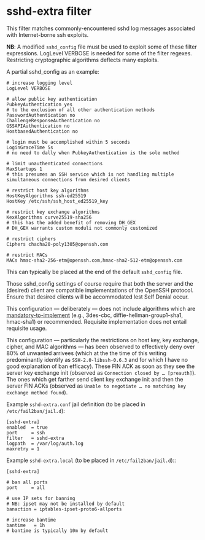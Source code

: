 # sshd-extra filter
This filter matches commonly-encountered sshd log messages
associated with Internet-borne ssh exploits.

**NB**: A modified `sshd_config` file must be used to exploit some of these
filter expressions.
LogLevel VERBOSE is needed for some of the filter regexes.
Restricting cryptographic algorithms deflects many exploits.

A partial sshd_config as an example:
```
# increase logging level
LogLevel VERBOSE

# allow public key authentication
PubkeyAuthentication yes
# to the exclusion of all other authentication methods
PasswordAuthentication no
ChallengeResponseAuthentication no
GSSAPIAuthentication no
HostbasedAuthentication no

# login must be accomplished within 5 seconds
LoginGraceTime 5s
# no need to dally when PubkeyAuthentication is the sole method

# limit unauthenticated connections
MaxStartups 1
# this presumes an SSH service which is not handling multiple simultaneous connections from desired clients

# restrict host key algorithms
HostKeyAlgorithms ssh-ed25519
HostKey /etc/ssh/ssh_host_ed25519_key

# restrict key exchange algorithms
KexAlgorithms curve25519-sha256
# this has the added benefit of removing DH_GEX
# DH_GEX warrants custom moduli not commonly customized

# restrict ciphers
Ciphers chacha20-poly1305@openssh.com

# restrict MACs
MACs hmac-sha2-256-etm@openssh.com,hmac-sha2-512-etm@openssh.com
```
This can typically be placed at the end of the default `sshd_config` file.

Those sshd_config settings of course require that both the server and the (desired) client are compatible
implementations of the OpenSSH protocol.
Ensure that desired clients will be accommodated lest Self Denial occur.

This configuration — deliberately — does not include algorithms which are
[mandatory-to-implement](https://tools.ietf.org/html/rfc4253)
(e.g., 3des-cbc, diffie-hellman-group1-sha1, hmac-sha1) or recommended.
Requisite implementation does not entail requisite usage.

This configuration
— particularly the restrictions on host key, key exchange, cipher, and MAC algorithms —
has been observed to effectively deny over 80% of unwanted arrivees
(which at the the time of this writing predominantly identify as `SSH-2.0-libssh-0.6.3`
and for which I have no good explanation of ban efficacy).
These FIN ACK as soon as they see the server key exchange init
(observed as `Connection closed by … [preauth]`).
The ones which get farther send client key exchange init and then the server FIN ACKs
(observed as `Unable to negotiate … no matching key exchange method found`).

Example `sshd-extra.conf` jail definition (to be placed in `/etc/fail2ban/jail.d`):
```
[sshd-extra]
enabled  = true
port     = ssh
filter   = sshd-extra
logpath  = /var/log/auth.log
maxretry = 1
```

Example `sshd-extra.local` (to be placed in `/etc/fail2ban/jail.d`)::
```
[sshd-extra]

# ban all ports
port     = all

# use IP sets for banning
# NB: ipset may not be installed by default
banaction = iptables-ipset-proto6-allports

# increase bantime
bantime   = 1h
# bantime is typically 10m by default
```